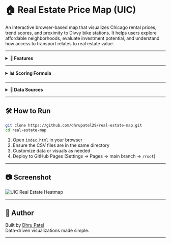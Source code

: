 # 🏠 Real Estate Price Map (UIC)

An interactive browser-based map that visualizes Chicago rental prices, trend scores, and proximity to Divvy bike stations. It helps users explore affordable neighborhoods, evaluate investment potential, and understand how access to transport relates to real estate value.

---

<details>
<summary><strong>🌟 Features</strong></summary>

- **Interactive Heatmap**  
  Color-coded regions based on average rental prices — warmer colors = more expensive.

- **Click-to-Reveal Insights**  
  Clicking a region or point reveals:
  - 📍 Neighborhood or zip code
  - 💰 Average monthly rent
  - 📈 1-year rental price trend
  - 🧠 Investment score (e.g. "Good Investment", "Hot Market")

- **Divvy Station Overlay**  
  Visualizes proximity to Divvy bike stations using point markers.

- **CSV & GeoJSON Support**  
  Data loaded from:
  - `Zillow_Chicago_Rental_Data.csv`
  - `Divvy_Bicycle_Stations_20250512.csv`

- **No Backend Required**  
  Fully static project — just open `index.html`.

- **GitHub Pages Ready**  
  Easy to deploy and share live.

</details>

---

<details>
<summary><strong>📊 Scoring Formula</strong></summary>

Each region receives a score based on the following logic:

```plaintext
If (price < city_avg) and (trend > 0)
    → "Good Investment"
Else if (price > city_avg) and (trend > 5%)
    → "Overpriced but Rising"
Else if (trend < 0)
    → "Declining Market"
Else
    → "Stable"
```

You can adjust this logic in your JavaScript based on your target audience or dataset specifics.

</details>

---

<details>
<summary><strong>📂 Data Sources</strong></summary>

- **Zillow Chicago Rental Data**  
  File: `Zillow_Chicago_Rental_Data.csv`  
  Source: [Zillow Research](https://www.zillow.com/research/data/)

- **Divvy Bicycle Station Data**  
  File: `Divvy_Bicycle_Stations_20250512.csv`  
  Source: [City of Chicago Open Data](https://data.cityofchicago.org)

</details>

---

## 🛠 How to Run

```bash
git clone https://github.com/dhrupatel29/real-estate-map.git
cd real-estate-map
```

1. Open `index.html` in your browser  
2. Ensure the CSV files are in the same directory  
3. Customize data or visuals as needed  
4. Deploy to GitHub Pages (Settings → Pages → main branch → `/root`)

---

## 📷 Screenshot

![UIC Real Estate Heatmap](uicrealestate.png)

---

## 🙌 Author

Built by [Dhru Patel](https://github.com/dhrupatel29)  
Data-driven visualizations made simple.

---

